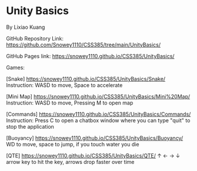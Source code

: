 # Unity Basics
By Lixiao Kuang

GitHub Repository Link: https://github.com/Snowey1110/CSS385/tree/main/UnityBasics/

GitHub Pages link: https://snowey1110.github.io/CSS385/UnityBasics/

Games:

[Snake] https://snowey1110.github.io/CSS385/UnityBasics/Snake/
Instruction:
WASD to move, Space to accelerate

[Mini Map] https://snowey1110.github.io/CSS385/UnityBasics/Mini%20Map/
Instruction:
WASD to move, Pressing M to open map

[Commands] https://snowey1110.github.io/CSS385/UnityBasics/Commands/
Instruction:
Press C to open a chatbox window where you can type "quit" to stop the application

[Buoyancy] https://snowey1110.github.io/CSS385/UnityBasics/Buoyancy/
WD to move, space to jump, if you touch water you die

[QTE] https://snowey1110.github.io/CSS385/UnityBasics/QTE/
↑ ← → ↓ arrow key to hit the key, arrows drop faster over time

